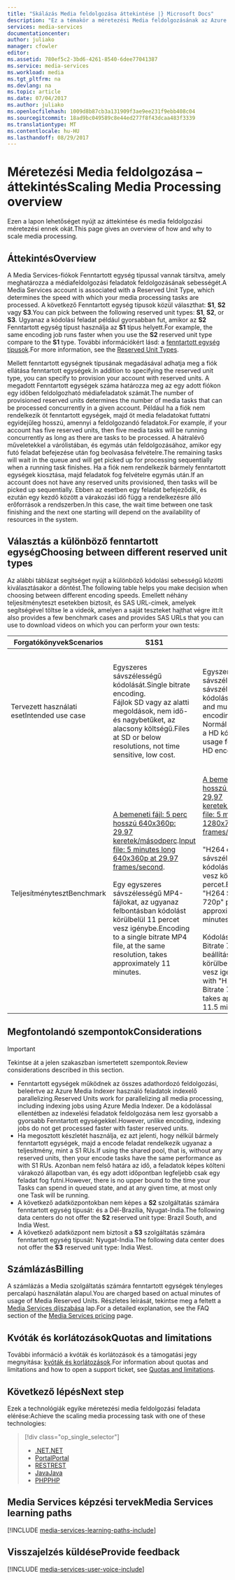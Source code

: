 ```yaml
---
title: "Skálázás Media feldolgozása áttekintése |} Microsoft Docs"
description: "Ez a témakör a méretezési Media feldolgozásának az Azure Media Services nyújt áttekintést."
services: media-services
documentationcenter: 
author: juliako
manager: cfowler
editor: 
ms.assetid: 780ef5c2-3bd6-4261-8540-6dee77041387
ms.service: media-services
ms.workload: media
ms.tgt_pltfrm: na
ms.devlang: na
ms.topic: article
ms.date: 07/04/2017
ms.author: juliako
ms.openlocfilehash: 1009d8b87cb3a131909f3ae9ee231f9ebb408c04
ms.sourcegitcommit: 18ad9bc049589c8e44ed277f8f43dcaa483f3339
ms.translationtype: MT
ms.contentlocale: hu-HU
ms.lasthandoff: 08/29/2017
---
```

# <a name="scaling-media-processing-overview"></a><span data-ttu-id="b2800-103">Méretezési Media feldolgozása – áttekintés</span><span class="sxs-lookup"><span data-stu-id="b2800-103">Scaling Media Processing overview</span></span>
<span data-ttu-id="b2800-104">Ezen a lapon lehetőséget nyújt az áttekintése és media feldolgozási méretezési ennek okát.</span><span class="sxs-lookup"><span data-stu-id="b2800-104">This page gives an overview of how and why to scale media processing.</span></span> 

## <a name="overview"></a><span data-ttu-id="b2800-105">Áttekintés</span><span class="sxs-lookup"><span data-stu-id="b2800-105">Overview</span></span>
<span data-ttu-id="b2800-106">A Media Services-fiókok Fenntartott egység típussal vannak társítva, amely meghatározza a médiafeldolgozási feladatok feldolgozásának sebességét.</span><span class="sxs-lookup"><span data-stu-id="b2800-106">A Media Services account is associated with a Reserved Unit Type, which determines the speed with which your media processing tasks are processed.</span></span> <span data-ttu-id="b2800-107">A következő Fenntartott egység típusok közül választhat: **S1**, **S2** vagy **S3**.</span><span class="sxs-lookup"><span data-stu-id="b2800-107">You can pick between the following reserved unit types: **S1**, **S2**, or **S3**.</span></span> <span data-ttu-id="b2800-108">Ugyanaz a kódolási feladat például gyorsabban fut, amikor az **S2** Fenntartott egység típust használja az **S1** típus helyett.</span><span class="sxs-lookup"><span data-stu-id="b2800-108">For example, the same encoding job runs faster when you use the **S2** reserved unit type compare to the **S1** type.</span></span> <span data-ttu-id="b2800-109">További információkért lásd: a [fenntartott egység típusok](https://azure.microsoft.com/blog/high-speed-encoding-with-azure-media-services/).</span><span class="sxs-lookup"><span data-stu-id="b2800-109">For more information, see the [Reserved Unit Types](https://azure.microsoft.com/blog/high-speed-encoding-with-azure-media-services/).</span></span>

<span data-ttu-id="b2800-110">Mellett fenntartott egységnek típusának megadásával adhatja meg a fiók ellátása fenntartott egységek.</span><span class="sxs-lookup"><span data-stu-id="b2800-110">In addition to specifying the reserved unit type, you can specify to provision your account with reserved units.</span></span> <span data-ttu-id="b2800-111">A megadott Fenntartott egységek száma határozza meg az egy adott fiókon egy időben feldolgozható médiafeladatok számát.</span><span class="sxs-lookup"><span data-stu-id="b2800-111">The number of provisioned reserved units determines the number of media tasks that can be processed concurrently in a given account.</span></span> <span data-ttu-id="b2800-112">Például ha a fiók nem rendelkezik öt fenntartott egységek, majd öt media feladatokat futtatni egyidejűleg hosszú, amennyi a feldolgozandó feladatok.</span><span class="sxs-lookup"><span data-stu-id="b2800-112">For example, if your account has five reserved units, then five media tasks will be running concurrently as long as there are tasks to be processed.</span></span> <span data-ttu-id="b2800-113">A hátralévő műveletekkel a várólistában, és egymás után feldolgozásához, amikor egy futó feladat befejezése után fog beolvasása felvételre.</span><span class="sxs-lookup"><span data-stu-id="b2800-113">The remaining tasks will wait in the queue and will get picked up for processing sequentially when a running task finishes.</span></span> <span data-ttu-id="b2800-114">Ha a fiók nem rendelkezik bármely fenntartott egységek kiosztása, majd feladatok fog felvételre egymás után.</span><span class="sxs-lookup"><span data-stu-id="b2800-114">If an account does not have any reserved units provisioned, then tasks will be picked up sequentially.</span></span> <span data-ttu-id="b2800-115">Ebben az esetben egy feladat befejeződik, és ezután egy kezdő között a várakozási idő függ a rendelkezésre álló erőforrások a rendszerben.</span><span class="sxs-lookup"><span data-stu-id="b2800-115">In this case, the wait time between one task finishing and the next one starting will depend on the availability of resources in the system.</span></span>

## <a name="choosing-between-different-reserved-unit-types"></a><span data-ttu-id="b2800-116">Választás a különböző fenntartott egység</span><span class="sxs-lookup"><span data-stu-id="b2800-116">Choosing between different reserved unit types</span></span>
<span data-ttu-id="b2800-117">Az alábbi táblázat segítséget nyújt a különböző kódolási sebességű közötti kiválasztásakor a döntést.</span><span class="sxs-lookup"><span data-stu-id="b2800-117">The following table helps you make decision when choosing between different encoding speeds.</span></span> <span data-ttu-id="b2800-118">Emellett néhány teljesítményteszt esetekben biztosít, és SAS URL-címek, amelyek segítségével töltse le a videók, amelyen a saját teszteket hajthat végre itt:</span><span class="sxs-lookup"><span data-stu-id="b2800-118">It also provides a few benchmark cases and provides SAS URLs that you can use to download videos on which you can perform your own tests:</span></span>

| <span data-ttu-id="b2800-119">Forgatókönyvek</span><span class="sxs-lookup"><span data-stu-id="b2800-119">Scenarios</span></span> | <span data-ttu-id="b2800-120">**S1**</span><span class="sxs-lookup"><span data-stu-id="b2800-120">**S1**</span></span> | <span data-ttu-id="b2800-121">**S2**</span><span class="sxs-lookup"><span data-stu-id="b2800-121">**S2**</span></span> | <span data-ttu-id="b2800-122">**S3**</span><span class="sxs-lookup"><span data-stu-id="b2800-122">**S3**</span></span> |
| --- | --- | --- | --- |
| <span data-ttu-id="b2800-123">Tervezett használati eset</span><span class="sxs-lookup"><span data-stu-id="b2800-123">Intended use case</span></span> |<span data-ttu-id="b2800-124">Egyszeres sávszélességű kódolását.</span><span class="sxs-lookup"><span data-stu-id="b2800-124">Single bitrate encoding.</span></span> <br/><span data-ttu-id="b2800-125">Fájlok SD vagy az alatti megoldások, nem idő-és nagybetűket, az alacsony költségű.</span><span class="sxs-lookup"><span data-stu-id="b2800-125">Files at SD or below resolutions, not time sensitive, low cost.</span></span> |<span data-ttu-id="b2800-126">Egyszeres sávszélességű, és több sávszélességű kódolását.</span><span class="sxs-lookup"><span data-stu-id="b2800-126">Single bitrate and multiple bitrate encoding.</span></span><br/><span data-ttu-id="b2800-127">Normál használati SD és a HD kódolására.</span><span class="sxs-lookup"><span data-stu-id="b2800-127">Normal usage for both SD and HD encoding.</span></span> |<span data-ttu-id="b2800-128">Egyszeres sávszélességű, és több sávszélességű kódolását.</span><span class="sxs-lookup"><span data-stu-id="b2800-128">Single bitrate and multiple bitrate encoding.</span></span><br/><span data-ttu-id="b2800-129">Teljes HD és 4K feloldási videók.</span><span class="sxs-lookup"><span data-stu-id="b2800-129">Full HD and 4K resolution videos.</span></span> <span data-ttu-id="b2800-130">Idő-és nagybetűket, gyorsabb esetenként kódolást.</span><span class="sxs-lookup"><span data-stu-id="b2800-130">Time sensitive, faster turnaround encoding.</span></span> |
| <span data-ttu-id="b2800-131">Teljesítményteszt</span><span class="sxs-lookup"><span data-stu-id="b2800-131">Benchmark</span></span> |<span data-ttu-id="b2800-132">[A bemeneti fájl: 5 perc hosszú 640x360p: 29,97 keretek/másodperc](https://wamspartners.blob.core.windows.net/for-long-term-share/Whistler_5min_360p30.mp4?sr=c&si=AzureDotComReadOnly&sig=OY0TZ%2BP2jLK7vmcQsCTAWl33GIVCu67I02pgarkCTNw%3D).</span><span class="sxs-lookup"><span data-stu-id="b2800-132">[Input file: 5 minutes long 640x360p at 29.97 frames/second](https://wamspartners.blob.core.windows.net/for-long-term-share/Whistler_5min_360p30.mp4?sr=c&si=AzureDotComReadOnly&sig=OY0TZ%2BP2jLK7vmcQsCTAWl33GIVCu67I02pgarkCTNw%3D).</span></span><br/><br/><span data-ttu-id="b2800-133">Egy egyszeres sávszélességű MP4-fájlokat, az ugyanaz felbontásban kódolást körülbelül 11 percet vesz igénybe.</span><span class="sxs-lookup"><span data-stu-id="b2800-133">Encoding to a single bitrate MP4 file, at the same resolution, takes approximately 11 minutes.</span></span> |[<span data-ttu-id="b2800-134">A bemeneti fájl: 5 perc hosszú 1280x720p: 29,97 keretek/másodperc</span><span class="sxs-lookup"><span data-stu-id="b2800-134">Input file: 5 minutes long 1280x720p at 29.97 frames/second</span></span>](https://wamspartners.blob.core.windows.net/for-long-term-share/Whistler_5min_720p30.mp4?sr=c&si=AzureDotComReadOnly&sig=OY0TZ%2BP2jLK7vmcQsCTAWl33GIVCu67I02pgarkCTNw%3D)<br/><br/><span data-ttu-id="b2800-135">"H264 egyféle sávszélességű 720p" kódolás előre beállított vesz körülbelül 5 percet.</span><span class="sxs-lookup"><span data-stu-id="b2800-135">Encoding with "H264 Single Bitrate 720p" preset takes approximately 5 minutes.</span></span><br/><br/><span data-ttu-id="b2800-136">Kódolás "H264 Multiple Bitrate 720p" beállításkészletet körülbelül 11,5 percet vesz igénybe.</span><span class="sxs-lookup"><span data-stu-id="b2800-136">Encoding with "H264 Multiple Bitrate 720p" preset takes approximately 11.5 minutes.</span></span> |<span data-ttu-id="b2800-137">[A bemeneti fájl: 5 perc hosszú 1920x1080p: 29,97 keretek/másodperc](https://wamspartners.blob.core.windows.net/for-long-term-share/Whistler_5min_1080p30.mp4?sr=c&si=AzureDotComReadOnly&sig=OY0TZ%2BP2jLK7vmcQsCTAWl33GIVCu67I02pgarkCTNw%3D).</span><span class="sxs-lookup"><span data-stu-id="b2800-137">[Input file: 5 minutes long 1920x1080p at 29.97 frames/second](https://wamspartners.blob.core.windows.net/for-long-term-share/Whistler_5min_1080p30.mp4?sr=c&si=AzureDotComReadOnly&sig=OY0TZ%2BP2jLK7vmcQsCTAWl33GIVCu67I02pgarkCTNw%3D).</span></span> <br/><br/><span data-ttu-id="b2800-138">"H264 egyetlen Bitrate 1080p" kódolás előre beállított vesz körülbelül 2.7 percet.</span><span class="sxs-lookup"><span data-stu-id="b2800-138">Encoding with "H264 Single Bitrate 1080p" preset takes approximately 2.7 minutes.</span></span><br/><br/><span data-ttu-id="b2800-139">Kódolás "H264 Multiple Bitrate 1080p" beállításkészletet körülbelül 5.7 percet vesz igénybe.</span><span class="sxs-lookup"><span data-stu-id="b2800-139">Encoding with "H264 Multiple Bitrate 1080p" preset takes approximately 5.7 minutes.</span></span> |

## <a name="considerations"></a><span data-ttu-id="b2800-140">Megfontolandó szempontok</span><span class="sxs-lookup"><span data-stu-id="b2800-140">Considerations</span></span>
> [!IMPORTANT]
> <span data-ttu-id="b2800-141">Tekintse át a jelen szakaszban ismertetett szempontok.</span><span class="sxs-lookup"><span data-stu-id="b2800-141">Review considerations described in this section.</span></span>  
> 
> 

* <span data-ttu-id="b2800-142">Fenntartott egységek működnek az összes adathordozó feldolgozási, beleértve az Azure Media Indexer használó feladatok indexelő parallelizing.</span><span class="sxs-lookup"><span data-stu-id="b2800-142">Reserved Units work for parallelizing all media processing, including indexing jobs using Azure Media Indexer.</span></span>  <span data-ttu-id="b2800-143">De a kódolással ellentétben az indexelési feladatok feldolgozása nem lesz gyorsabb a gyorsabb Fenntartott egységekkel.</span><span class="sxs-lookup"><span data-stu-id="b2800-143">However, unlike encoding, indexing jobs do not get processed faster with faster reserved units.</span></span>
* <span data-ttu-id="b2800-144">Ha megosztott készletét használja, ez azt jelenti, hogy nélkül bármely fenntartott egységek, majd a encode feladat rendelkezik ugyanaz a teljesítmény, mint a S1 RUs.</span><span class="sxs-lookup"><span data-stu-id="b2800-144">If using the shared pool, that is, without any reserved units, then your encode tasks have the same performance as with S1 RUs.</span></span> <span data-ttu-id="b2800-145">Azonban nem felső határa az idő, a feladatok képes költeni várakozó állapotban van, és egy adott időpontban legfeljebb csak egy feladat fog futni.</span><span class="sxs-lookup"><span data-stu-id="b2800-145">However, there is no upper bound to the time your Tasks can spend in queued state, and at any given time, at most only one Task will be running.</span></span>
* <span data-ttu-id="b2800-146">A következő adatközpontokban nem képes a **S2** szolgáltatás számára fenntartott egység típusát: és a Dél-Brazília, Nyugat-India.</span><span class="sxs-lookup"><span data-stu-id="b2800-146">The following data centers do not offer the **S2** reserved unit type: Brazil South, and India West.</span></span>
* <span data-ttu-id="b2800-147">A következő adatközpont nem biztosít a **S3** szolgáltatás számára fenntartott egység típusát: Nyugat-India.</span><span class="sxs-lookup"><span data-stu-id="b2800-147">The following data center does not offer the **S3** reserved unit type: India West.</span></span>

## <a name="billing"></a><span data-ttu-id="b2800-148">Számlázás</span><span class="sxs-lookup"><span data-stu-id="b2800-148">Billing</span></span>

<span data-ttu-id="b2800-149">A számlázás a Media szolgáltatás számára fenntartott egységek tényleges percalapú használatán alapul.</span><span class="sxs-lookup"><span data-stu-id="b2800-149">You are charged based on actual minutes of usage of Media Reserved Units.</span></span> <span data-ttu-id="b2800-150">Részletes leírását, tekintse meg a feltett a [Media Services díjszabása](https://azure.microsoft.com/pricing/details/media-services/) lap.</span><span class="sxs-lookup"><span data-stu-id="b2800-150">For a detailed explanation, see the FAQ section of the [Media Services pricing](https://azure.microsoft.com/pricing/details/media-services/) page.</span></span>   

## <a name="quotas-and-limitations"></a><span data-ttu-id="b2800-151">Kvóták és korlátozások</span><span class="sxs-lookup"><span data-stu-id="b2800-151">Quotas and limitations</span></span>
<span data-ttu-id="b2800-152">További információ a kvóták és korlátozások és a támogatási jegy megnyitása: [kvóták és korlátozások](media-services-quotas-and-limitations.md).</span><span class="sxs-lookup"><span data-stu-id="b2800-152">For information about quotas and limitations and how to open a support ticket, see [Quotas and limitations](media-services-quotas-and-limitations.md).</span></span>

## <a name="next-step"></a><span data-ttu-id="b2800-153">Következő lépés</span><span class="sxs-lookup"><span data-stu-id="b2800-153">Next step</span></span>
<span data-ttu-id="b2800-154">Ezek a technológiák egyike méretezési media feldolgozási feladata elérése:</span><span class="sxs-lookup"><span data-stu-id="b2800-154">Achieve the scaling media processing task with one of these technologies:</span></span> 

> [!div class="op_single_selector"]
> * [<span data-ttu-id="b2800-155">.NET</span><span class="sxs-lookup"><span data-stu-id="b2800-155">.NET</span></span>](media-services-dotnet-encoding-units.md)
> * [<span data-ttu-id="b2800-156">Portal</span><span class="sxs-lookup"><span data-stu-id="b2800-156">Portal</span></span>](media-services-portal-scale-media-processing.md)
> * [<span data-ttu-id="b2800-157">REST</span><span class="sxs-lookup"><span data-stu-id="b2800-157">REST</span></span>](https://docs.microsoft.com/rest/api/media/operations/encodingreservedunittype)
> * [<span data-ttu-id="b2800-158">Java</span><span class="sxs-lookup"><span data-stu-id="b2800-158">Java</span></span>](https://github.com/southworkscom/azure-sdk-for-media-services-java-samples)
> * [<span data-ttu-id="b2800-159">PHP</span><span class="sxs-lookup"><span data-stu-id="b2800-159">PHP</span></span>](https://github.com/Azure/azure-sdk-for-php/tree/master/examples/MediaServices)
> 
> 

## <a name="media-services-learning-paths"></a><span data-ttu-id="b2800-160">Media Services képzési tervek</span><span class="sxs-lookup"><span data-stu-id="b2800-160">Media Services learning paths</span></span>
[!INCLUDE [media-services-learning-paths-include](../../includes/media-services-learning-paths-include.md)]

## <a name="provide-feedback"></a><span data-ttu-id="b2800-161">Visszajelzés küldése</span><span class="sxs-lookup"><span data-stu-id="b2800-161">Provide feedback</span></span>
[!INCLUDE [media-services-user-voice-include](../../includes/media-services-user-voice-include.md)]

